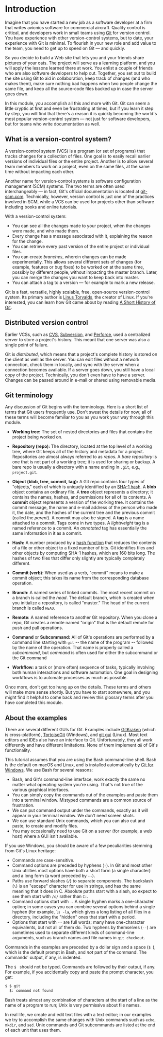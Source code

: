 # Introduction

Imagine that you have started a new job as a software developer at a firm that writes avionics software for commercial aircraft. Quality control is critical, and developers work in small teams using [Git](https://git-scm.com/) for version control. You have experience with other version-control systems, but to date, your experience with Git is minimal. To flourish in your new role and add value to the team, you need to get up to speed on Git — and quickly.

So you decide to build a Web site that lets you and your friends share pictures of your cats. The project will serve as a learning platform, and you will apply the lessons learned there at work. You enlist a couple of friends who are also software developers to help out. Together, you set out to build the site using Git to aid in collaboration, keep track of changes (and who makes them), make sure nothing bad happens when two people change the same file, and keep all the source-code files backed up in case the server goes down.

In this module, you accomplish all this and more with Git. Git can seem a little cryptic at first and even be frustrating at times, but if you learn it step by step, you will find that there's a reason it is quickly becoming the world's most popular version-control system — not just for software developers, but for teams who write documentation as well. 

## What is a version-control system?

A version-control system (VCS) is a program (or set of programs) that tracks changes for a collection of files. One goal is to easily recall earlier versions of individual files or the entire project. Another is to allow several team members to work on a project, even on the same files, at the same time without impacting each other.

Another name for version-control systems is software configuration management (SCM) systems. The two terms are often used interchangeably — in fact, Git's official documentation is located at [git-scm.com](https://git-scm.com/). Technically, however, version control is just one of the practices involved in SCM, while a VCS can be used for projects other than software including books and online tutorials.

With a version-control system:

- You can see all the changes made to your project, when the changes were made, and who made them.
- Every change has a message associated with it, explaining the reason for the change.
- You can retrieve every past version of the entire project or individual files.
- You can create *branches*, wherein changes can be made experimentally. This allows several different sets of changes (for example, features or bug fixes) to be worked on at the same time, possibly by different people, without impacting the master branch. Later, you can merge the changes you want to keep back into master.
- You can attach a tag to a version — for example to mark a new release.

Git is a fast, versatile, highly scalable, free, open-source version-control system. Its primary author is [Linus Torvalds](https://en.wikipedia.org/wiki/Linus_Torvalds), the creator of Linux. If you're interested, you can learn how Git came about by reading [A Short History of Git](https://git-scm.com/book/en/v2/Getting-Started-A-Short-History-of-Git).

## Distributed version control

Earlier VCSs, such as [CVS](http://www.nongnu.org/cvs/), [Subversion](https://subversion.apache.org/), and [Perforce](https://www.perforce.com/), used a centralized server to store a project's history. This meant that one server was also a single point of failure.

Git is _distributed_, which means that a project's complete history is stored on the client as well as the server. You can edit files without a network connection, check them in locally, and sync with the server when a connection becomes available. If a server goes down, you still have a local copy of the project. Technically, you don't even have to have a server. Changes can be passed around in e-mail or shared using removable media.

## Git terminology

Any discussion of Git begins with the terminology. Here is a short list of terms that Git users frequently use. Don't sweat the details for now; all of these terms will become familiar to you as you work your way through this module.

- **Working tree:** The set of nested directories and files that contains the project being worked on.

- **Repository (repo):** The directory, located at the top level of a working tree, where Git keeps all of the history and metadata for a project. Repositories are almost always referred to as *repos*. A *bare repository* is one that is not part of a working tree; it is used for sharing or backup. A bare repo is usually a directory with a name ending in `.git`, e.g., `project.git`.

- **Object (blob, tree, commit, tag):** A Git repo contains four types of "objects," each of which is uniquely identified by an [SHA-1 hash](https://en.wikipedia.org/wiki/SHA-1). A **blob** object contains an ordinary file. A **tree** object represents a directory; it contains the names, hashes, and permissions for all of its contents. A **commit** object represents a version of the working tree. It contains the commit message, the name and e-mail address of the person who made it, the date, and the hashes of the current tree and the previous commit (called the *parent*). A commit may also be signed. A **tag** is a name attached to a commit. Tags come in two types. A _lightweight_ tag is a named reference to a commit. An _annotated_ tag has essentially the same information in it as a commit.

- **Hash:** A number produced by a [hash function](https://en.wikipedia.org/wiki/Hash_function) that reduces the contents of a file or other object to a fixed number of bits. Git identifies files and other objects by computing SHA-1 hashes, which are 160 bits long. The hashes of two files that differ only slightly are typically completely different.

- **Commit (verb):** When used as a verb, "commit" means to make a commit object; this takes its name from the corresponding database operation.

- **Branch:** A named series of linked commits. The most recent commit on a branch is called the *head*. The default branch, which is created when you initialize a repository, is called "master." The head of the current branch is called `HEAD`.

- **Remote:** A named reference to another Git repository. When you clone a repo, Git creates a remote named "origin" that is the default remote for push and pull operations.

- **Command** or **Subcommand:** All of Git's operations are performed by a command line starting with `git` -- the name of the program -- followed by the name of the operation. That name is properly called a _subcommand_, but _command_ is often used for either the subcommand or the Git command

- **Workflow:** a task or (more often) sequence of tasks, typically involving both human interactions and software automation. One goal in designing workflows is to automate processes as much as possible.

Once more, don't get too hung up on the details. These terms and others will make more sense shortly. But you have to start somewhere, and you might find it helpful to come back and review this glossary terms after you have completed this module.

## About the examples

There are several different GUIs for Git. Examples include [GitKraken](https://www.gitkraken.com/) (which is cross-platform), [TortoiseGit](https://tortoisegit.org/) (Windows), and [git gui](https://mirrors.edge.kernel.org/pub/software/scm/git/docs/git-gui.html) (Linux). Most text editors and IDEs also have an interface to Git. Unfortunately, they all work differently and have different limitations. None of them implement _all_ of Git's functionality.

This tutorial assumes that you are using the Bash command-line shell. Bash is the default on macOS and Linux, and is installed automatically by [Git for Windows](https://gitforwindows.org/). We use Bash for several reasons:

- Bash, and Git's command-line interface, work exactly the same no matter what operating system you're using. That's not true of the various graphical interfaces.
- You can simply copy the commands out of the examples and paste them into a terminal window. Mistyped commands are a common source of frustration.
- We can put command output under the commands, exactly as it will appear in your terminal window.  We don't need screen shots.
- We can use standard Unix commands, which you can also cut and paste, to create and modify files.
- You may occasionally need to use Git on a server (for example, a web host) where a GUI isn't available.

If you use Windows, you should be aware of a few peculiarities stemming from Git's Linux heritage:

- Commands are case-sensitive.
- Command options are preceded by hyphens (`-`). In Git and most other Unix utilities most options have both a short form (a single character) and a long form (a word preceded by `--`).
- Paths use forward slashes (`/`) to separate components.  The backslash (`\`) is an "escape" character for use in strings, and has the same meaning that it does in C.  Absolute paths start with a slash, so expect to see them start with `/c/` rather than `C:`.
- Command options start with `-`. A single hyphen marks a one-character option; in some cases you can combine several options behind a single hyphen (for example, `ls -la`, which gives a long listing of all files in a directory, including the "hidden" ones that start with a period.
- Options that start with `--` are full words; many have one-character equivalents, but not all of them do. Two hyphens by themselves (`--`) are sometimes used to separate different kinds of command-line arguments, such as branch names and file names in `git checkout`.

Commands in the examples are preceded by a dollar sign and a space (`$ `), which is the default prompt in Bash, and _not_ part of the command. The commands' output, if any, is indented. 

The `$ ` should not be typed. Commands are followed by their output, if any. For example, if you accidentally copy and paste the prompt character, you get:

```bash
$ $ git
  $: command not found
```

Bash treats almost any combination of characters at the start of a line as the name of a program to run; Unix is very permissive about file names.

In real life, we create and edit text files with a text editor; in our examples we try to accomplish the same changes with Unix commands such as `echo`, `mkdir`, and `sed`. Unix commands and Git subcommands are listed at the end of each unit that uses them.
